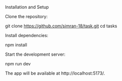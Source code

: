 Installation and Setup

Clone the repository:

git clone https://github.com/simran-18/task.git
cd tasks

Install dependencies:

npm install

Start the development server:

npm run dev

The app will be available at http://localhost:5173/.